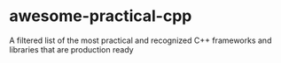 # awesome-practical-cpp
A filtered list of the most practical and recognized C++ frameworks and libraries that are production ready
